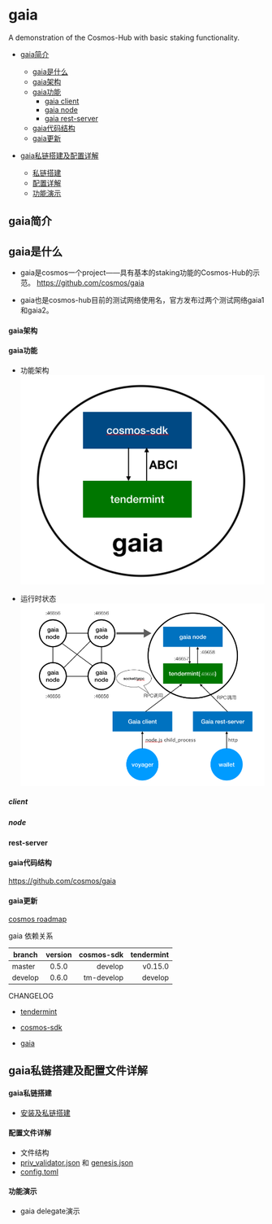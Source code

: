 # gaia
A demonstration of the Cosmos-Hub with basic staking functionality.

+ [gaia简介](#gaia简介)
  + [gaia是什么](#gaia是什么)
  + [gaia架构](#gaia架构)
  + [gaia功能](#gaia功能)
    + [gaia client](#client)
    + [gaia node](#node)
    + [gaia rest-server](#rest-server)
  + [gaia代码结构](#gaia代码结构)
  + [gaia更新](#gaia更新)

+ [gaia私链搭建及配置详解](#gaia私链搭建及配置文件详解)
  + [私链搭建](#gaia私链搭建)
  + [配置详解](#配置文件详解)
  + [功能演示](#功能演示)


## gaia简介

## gaia是什么
  + gaia是cosmos一个project——具有基本的staking功能的Cosmos-Hub的示范。    https://github.com/cosmos/gaia

  + gaia也是cosmos-hub目前的测试网络使用名，官方发布过两个测试网络gaia1和gaia2。

#### gaia架构

#### gaia功能
  + 功能架构
  ![img](./source/gaia架构.png)

  + 运行时状态
  ![img](./source/运行时状态.png)

##### client

##### node

#### rest-server

#### gaia代码结构

https://github.com/cosmos/gaia

#### gaia更新

[cosmos roadmap](https://cosmos.network/roadmap)

gaia 依赖关系

| branch  | version | cosmos-sdk | tendermint |  
| ------- |:-------:| -----:     | -----:     |          
| master  | 0.5.0   | develop    | v0.15.0    |
| develop | 0.6.0   | tm-develop | develop    |


CHANGELOG
+ [tendermint](https://github.com/tendermint/tendermint/blob/master/CHANGELOG.md#0160-february-20th-2017)

+ [cosmos-sdk](https://github.com/cosmos/cosmos-sdk/blob/master/CHANGELOG.md)

+ [gaia](https://github.com/cosmos/gaia/blob/master/CHANGELOG.md)

## gaia私链搭建及配置文件详解

#### gaia私链搭建
  + [安装及私链搭建](Local-Test)


#### 配置文件详解
  + 文件结构
  + [priv_validator.json](config/priv_validator.json) 和 [genesis.json](config/genesis.json)
  + [config.toml](config/config.toml)

#### 功能演示
  + gaia delegate演示
